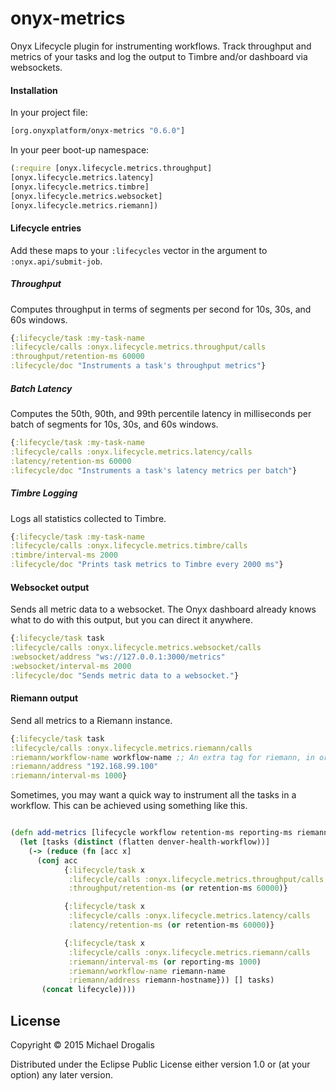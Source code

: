 # onyx-metrics

Onyx Lifecycle plugin for instrumenting workflows. Track throughput and metrics of your tasks and log the output to Timbre and/or dashboard via websockets.

#### Installation

In your project file:

```clojure
[org.onyxplatform/onyx-metrics "0.6.0"]
```

In your peer boot-up namespace:

```clojure
(:require [onyx.lifecycle.metrics.throughput]
[onyx.lifecycle.metrics.latency]
[onyx.lifecycle.metrics.timbre]
[onyx.lifecycle.metrics.websocket]
[onyx.lifecycle.metrics.riemann])
```

#### Lifecycle entries

Add these maps to your `:lifecycles` vector in the argument to `:onyx.api/submit-job`.

##### Throughput

Computes throughput in terms of segments per second for 10s, 30s, and 60s windows.

```clojure
{:lifecycle/task :my-task-name
:lifecycle/calls :onyx.lifecycle.metrics.throughput/calls
:throughput/retention-ms 60000
:lifecycle/doc "Instruments a task's throughput metrics"}
```

##### Batch Latency

Computes the 50th, 90th, and 99th percentile latency in milliseconds per batch of segments for 10s, 30s, and 60s windows.

```clojure
{:lifecycle/task :my-task-name
:lifecycle/calls :onyx.lifecycle.metrics.latency/calls
:latency/retention-ms 60000
:lifecycle/doc "Instruments a task's latency metrics per batch"}
```

##### Timbre Logging

Logs all statistics collected to Timbre.

```clojure
{:lifecycle/task :my-task-name
:lifecycle/calls :onyx.lifecycle.metrics.timbre/calls
:timbre/interval-ms 2000
:lifecycle/doc "Prints task metrics to Timbre every 2000 ms"}
```

#### Websocket output

Sends all metric data to a websocket. The Onyx dashboard already knows what to do with this output, but you can direct it anywhere.

```clojure
{:lifecycle/task task
:lifecycle/calls :onyx.lifecycle.metrics.websocket/calls
:websocket/address "ws://127.0.0.1:3000/metrics"
:websocket/interval-ms 2000
:lifecycle/doc "Sends metric data to a websocket."}
```

#### Riemann output

Send all metrics to a Riemann instance.

```clojure
{:lifecycle/task task
:lifecycle/calls :onyx.lifecycle.metrics.riemann/calls
:riemann/workflow-name workflow-name ;; An extra tag for riemann, in order to namespace multiple running Onyx jobs.
:riemann/address "192.168.99.100"
:riemann/interval-ms 1000}
```
Sometimes, you may want a quick way to instrument all the tasks in a workflow.
This can be achieved using something like this.

```clojure

(defn add-metrics [lifecycle workflow retention-ms reporting-ms riemann-hostname riemann-name]
  (let [tasks (distinct (flatten denver-health-workflow))]
    (-> (reduce (fn [acc x]
      (conj acc
            {:lifecycle/task x
             :lifecycle/calls :onyx.lifecycle.metrics.throughput/calls
             :throughput/retention-ms (or retention-ms 60000)}

            {:lifecycle/task x
             :lifecycle/calls :onyx.lifecycle.metrics.latency/calls
             :latency/retention-ms (or retention-ms 60000)}

            {:lifecycle/task x
             :lifecycle/calls :onyx.lifecycle.metrics.riemann/calls
             :riemann/interval-ms (or reporting-ms 1000)
             :riemann/workflow-name riemann-name
             :riemann/address riemann-hostname})) [] tasks)
       (concat lifecycle))))
```
## License

Copyright © 2015 Michael Drogalis

Distributed under the Eclipse Public License either version 1.0 or (at
your option) any later version.
